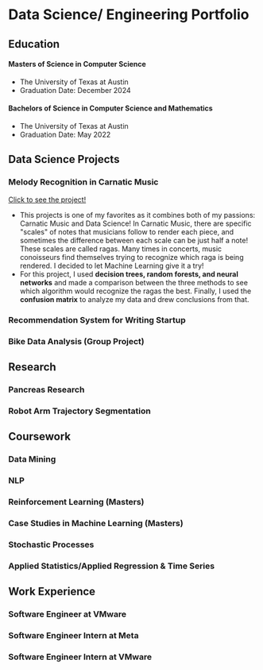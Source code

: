 # Data Science/ Engineering Portfolio

## Education
#### Masters of Science in Computer Science 
- The University of Texas at Austin 
- Graduation Date: December 2024

#### Bachelors of Science in Computer Science and Mathematics
- The University of Texas at Austin
- Graduation Date: May 2022

## Data Science Projects

### Melody Recognition in Carnatic Music


[Click to see the project!](https://github.com/Shiviiii23/Carnatic-Music-ML/tree/main)
- This projects is one of my favorites as it combines both of my passions: Carnatic Music and Data Science! In Carnatic Music, there are specific "scales" of notes that musicians follow to render each piece, and sometimes the difference between each scale can be just half a note! These scales are called ragas. Many times in concerts, music conoisseurs find themselves trying to recognize which raga is being rendered. I decided to let Machine Learning give it a try! 
- For this project, I used **decision trees, random forests, and neural networks** and made a comparison between the three methods to see which algorithm would recognize the ragas the best. Finally, I used the **confusion matrix** to analyze my data and drew conclusions from that.
  

### Recommendation System for Writing Startup

### Bike Data Analysis (Group Project)


## Research

### Pancreas Research

### Robot Arm Trajectory Segmentation 

## Coursework

### Data Mining

### NLP 

### Reinforcement Learning (Masters)


### Case Studies in Machine Learning (Masters)

### Stochastic Processes


### Applied Statistics/Applied Regression & Time Series


## Work Experience

### Software Engineer at VMware

### Software Engineer Intern at Meta

### Software Engineer Intern at VMware




